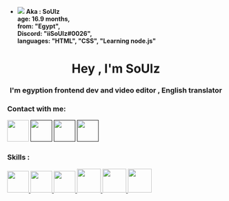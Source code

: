 - <img src="https://cdn.discordapp.com/emojis/944674575667560560.png">  **Aka : SoUlz <br> 
    age: 16.9 months,<br>
    from: "Egypt", <br>
    Discord: "iiSoUlz#0026", <br>
    languages: "HTML", "CSS", "Learning node.js" <br>**


<h1 align="center">Hey , I'm SoUlz</h1>
<h3 align="center">I'm egyption frontend dev and video editor , English translator </h3>

<h3 align="left">Contact with me:</h3>
<p align="left">
    <a href="https://instagram.com/x2_69"><img src="https://is.gd/UQdHLn" width="50px" height="50px"></a>
    <a href=""><img src="" width="50px" height="50px"></a>
    <a href=""><img src="" width="50px" height="50px"></a>
    <a href=""><img src="" width="50px" height="50px"></a>
</p>

<h3 align="left">Skills :</h3>
 <a href="https://www.w3schools.com/html/"> <img src="https://is.gd/dJfvXj" width="50px" heigh="50px"> </a>
<a href="https://www.w3schools.com/css/"> <img src="https://is.gd/VXsOoC" width="50px" heigh="50px"> </a>
<a href="https://www.w3schools.com/html/"> <img src="https://is.gd/jVB5yR" width="50px" heigh="50px"> </a>
<a href="https://www.w3schools.com/html/"> <img src="https://is.gd/T5rIf7" width="55px" heigh="55px"> </a>
<a href="https://www.w3schools.com/html/"> <img src="https://is.gd/W4vuXL" width="55px" heigh="55px"> </a>
<a href="https://www.w3schools.com/html/"> <img src="https://is.gd/hncUFy" width="55px" heigh="55px"> </a>

